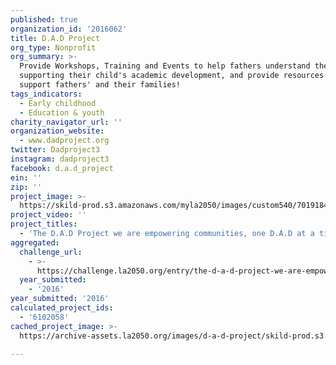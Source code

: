 ```yaml
---
published: true
organization_id: '2016062'
title: D.A.D Project
org_type: Nonprofit
org_summary: >-
  Provide Workshops, Training and Events to help fathers understand the value of
  supporting their child's academic development, and provide resources that
  support fathers' and their families!
tags_indicators:
  - Early childhood
  - Education & youth
charity_navigator_url: ''
organization_website:
  - www.dadproject.org
twitter: Dadproject3
instagram: dadproject3
facebook: d.a.d_project
ein: ''
zip: ''
project_image: >-
  https://skild-prod.s3.amazonaws.com/myla2050/images/custom540/7019184355741-team90.jpg
project_video: ''
project_titles:
  - 'The D.A.D Project we are empowering communities, one D.A.D at a time!'
aggregated:
  challenge_url:
    - >-
      https://challenge.la2050.org/entry/the-d-a-d-project-we-are-empowering-communities-one-d-a-d-at-a-time!
  year_submitted:
    - '2016'
year_submitted: '2016'
calculated_project_ids:
  - '6102058'
cached_project_image: >-
  https://archive-assets.la2050.org/images/d-a-d-project/skild-prod.s3.amazonaws.com/myla2050/images/custom540/7019184355741-team90.jpg

---
```

